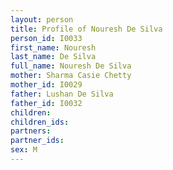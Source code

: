 ```yaml
---
layout: person
title: Profile of Nouresh De Silva
person_id: I0033
first_name: Nouresh
last_name: De Silva
full_name: Nouresh De Silva
mother: Sharma Casie Chetty
mother_id: I0029
father: Lushan De Silva
father_id: I0032
children:
children_ids:
partners:
partner_ids:
sex: M
---
```


